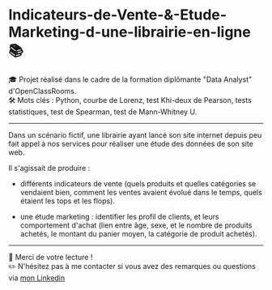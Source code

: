 # Indicateurs-de-Vente-&-Etude-Marketing-d-une-librairie-en-ligne 📚

🎓 Projet réalisé dans le cadre de la formation diplômante "Data Analyst" d'OpenClassRooms.<br>
🛠 Mots clés : Python, courbe de Lorenz, test Khi-deux de Pearson, tests statistiques, test de Spearman, test de Mann-Whitney U.

---

Dans un scénario fictif, une librairie ayant lancé son site internet depuis peu fait appel à nos services pour réaliser une étude des données de son site web.

Il s'agissait de produire :

- différents indicateurs de vente (quels produits et quelles catégories se vendaient bien, comment les ventes avaient évolué dans le temps, quels étaient les tops et les flops).

- une étude marketing : identifier les profil de clients, et leurs comportement d'achat (lien entre âge, sexe, et le nombre de produits achetés, le montant du panier moyen, la catégorie de produit achetés).


---

👋 Merci de votre lecture !<br>
✏️ N'hésitez pas à me contacter si vous avez des remarques ou questions via [mon Linkedin](https://www.linkedin.com/in/florian-thouraud)
